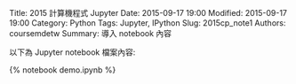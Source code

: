 Title: 2015 計算機程式 Jupyter
Date: 2015-09-17 19:00
Modified: 2015-09-17 19:00
Category: Python
Tags: Jupyter, IPython
Slug: 2015cp_note1
Authors: coursemdetw
Summary: 導入 notebook 內容

以下為 Jupyter notebook 檔案內容:

{% notebook demo.ipynb %}
